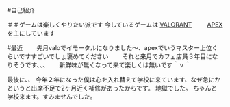 #自己紹介

＃＃ゲームは楽しくやりたい派です
今しているゲームは
[VALORANT](https://playvalorant.com/ja-jp/) 　　
[APEX](https://www.ea.com/ja-jp/games/apex-legends/news)　　　
を主にしています　　　

#最近　　
先月valoでイモータルになりました〜、apexでいうマスター上位くらいですすごいでしょ褒めてください　　
それと来月でカフェ店員３年目になりそうです、、、　　
新鮮味が無くなって来て楽しくは無いです＾ｖ＾　　































最後に、、
今年２年になった僕は心を入れ替えて学校に来ています、なぜ急にかというと出席不足で2ヶ月近く補修があったからです。
地獄でした。
ちゃんと学校来ます。すみませんでした。









